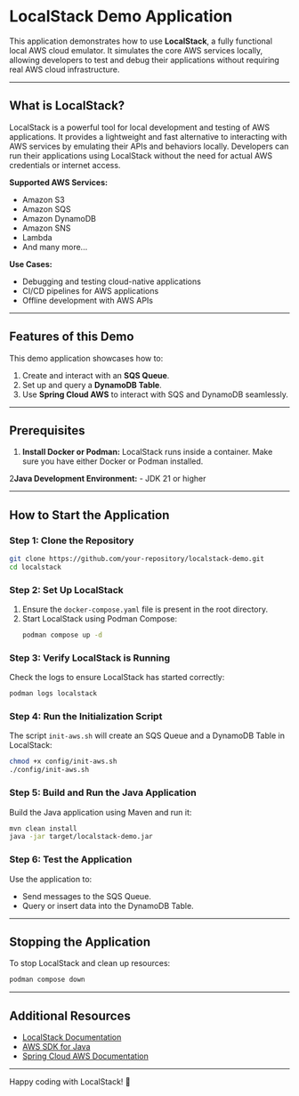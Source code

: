 # LocalStack Demo Application

This application demonstrates how to use **LocalStack**, a fully functional local AWS cloud emulator. It simulates the core AWS services locally, allowing developers to test and debug their applications without requiring real AWS cloud infrastructure.

---

## What is LocalStack?

LocalStack is a powerful tool for local development and testing of AWS applications. It provides a lightweight and fast alternative to interacting with AWS services by emulating their APIs and behaviors locally. Developers can run their applications using LocalStack without the need for actual AWS credentials or internet access.

**Supported AWS Services:**
- Amazon S3
- Amazon SQS
- Amazon DynamoDB
- Amazon SNS
- Lambda
- And many more...

**Use Cases:**
- Debugging and testing cloud-native applications
- CI/CD pipelines for AWS applications
- Offline development with AWS APIs

---

## Features of this Demo

This demo application showcases how to:
1. Create and interact with an **SQS Queue**.
2. Set up and query a **DynamoDB Table**.
3. Use **Spring Cloud AWS** to interact with SQS and DynamoDB seamlessly.

---

## Prerequisites

1. **Install Docker or Podman:**
   LocalStack runs inside a container. Make sure you have either Docker or Podman installed.

2**Java Development Environment:**
    - JDK 21 or higher

---

## How to Start the Application

### Step 1: Clone the Repository
```bash
git clone https://github.com/your-repository/localstack-demo.git
cd localstack
```

### Step 2: Set Up LocalStack
1. Ensure the `docker-compose.yaml` file is present in the root directory.
2. Start LocalStack using Podman Compose:
   ```bash
   podman compose up -d
   ```

### Step 3: Verify LocalStack is Running
Check the logs to ensure LocalStack has started correctly:
```bash
podman logs localstack
```

### Step 4: Run the Initialization Script
The script `init-aws.sh` will create an SQS Queue and a DynamoDB Table in LocalStack:
```bash
chmod +x config/init-aws.sh
./config/init-aws.sh
```

### Step 5: Build and Run the Java Application
Build the Java application using Maven and run it:
```bash
mvn clean install
java -jar target/localstack-demo.jar
```

### Step 6: Test the Application
Use the application to:
- Send messages to the SQS Queue.
- Query or insert data into the DynamoDB Table.

---

## Stopping the Application
To stop LocalStack and clean up resources:
```bash
podman compose down
```

---

## Additional Resources
- [LocalStack Documentation](https://docs.localstack.cloud/)
- [AWS SDK for Java](https://docs.aws.amazon.com/sdk-for-java/latest/developer-guide/)
- [Spring Cloud AWS Documentation](https://spring.io/projects/spring-cloud-aws)

---

Happy coding with LocalStack! 🚀